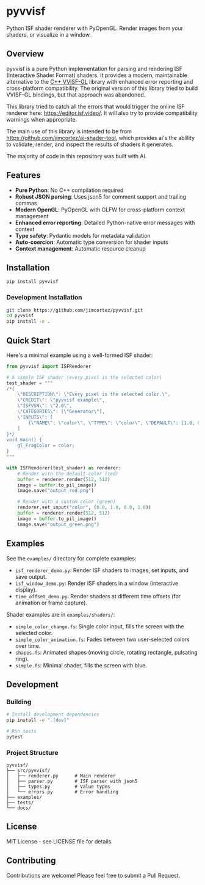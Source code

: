 # pyvvisf

Python ISF shader renderer with PyOpenGL. Render images from your shaders, or visualize in a window.

## Overview

pyvvisf is a pure Python implementation for parsing and rendering ISF (Interactive Shader Format) shaders. It provides a modern, maintainable alternative to the [C++ VVISF-GL](https://github.com/mrRay/VVISF-GL) library with enhanced error reporting and cross-platform compatibility. The original version of this library tried to build VVISF-GL bindings, but that approach was abandoned.

This library tried to catch all the errors that would trigger the online ISF renderer here: https://editor.isf.video/. It will also try to provide compatibility warnings when appropriate.

The main use of this library is intended to be from https://github.com/jimcortez/ai-shader-tool, which provides ai's the ablility to validate, render, and inspect the results of shaders it generates.

The majority of code in this repository was built with AI.

## Features

- **Pure Python**: No C++ compilation required
- **Robust JSON parsing**: Uses json5 for comment support and trailing commas
- **Modern OpenGL**: PyOpenGL with GLFW for cross-platform context management
- **Enhanced error reporting**: Detailed Python-native error messages with context
- **Type safety**: Pydantic models for metadata validation
- **Auto-coercion**: Automatic type conversion for shader inputs
- **Context management**: Automatic resource cleanup

## Installation

```bash
pip install pyvvisf
```

### Development Installation

```bash
git clone https://github.com/jimcortez/pyvvisf.git
cd pyvvisf
pip install -e .
```

## Quick Start

Here's a minimal example using a well-formed ISF shader:

```python
from pyvvisf import ISFRenderer

# A simple ISF shader (every pixel is the selected color)
test_shader = """
/*{
    \"DESCRIPTION\": \"Every pixel is the selected color.\",
    \"CREDIT\": \"pyvvisf example\",
    \"ISFVSN\": \"2.0\",
    \"CATEGORIES\": [\"Generator\"],
    \"INPUTS\": [
        {\"NAME\": \"color\", \"TYPE\": \"color\", \"DEFAULT\": [1.0, 0.0, 0.0, 1.0]}
    ]
}*/
void main() {
    gl_FragColor = color;
}
"""

with ISFRenderer(test_shader) as renderer:
    # Render with the default color (red)
    buffer = renderer.render(512, 512)
    image = buffer.to_pil_image()
    image.save("output_red.png")

    # Render with a custom color (green)
    renderer.set_input("color", (0.0, 1.0, 0.0, 1.0))
    buffer = renderer.render(512, 512)
    image = buffer.to_pil_image()
    image.save("output_green.png")
```

## Examples

See the `examples/` directory for complete examples:

- `isf_renderer_demo.py`: Render ISF shaders to images, set inputs, and save output.
- `isf_window_demo.py`: Render ISF shaders in a window (interactive display).
- `time_offset_demo.py`: Render shaders at different time offsets (for animation or frame capture).

Shader examples are in `examples/shaders/`:

- `simple_color_change.fs`: Single color input, fills the screen with the selected color.
- `simple_color_animation.fs`: Fades between two user-selected colors over time.
- `shapes.fs`: Animated shapes (moving circle, rotating rectangle, pulsating ring).
- `simple.fs`: Minimal shader, fills the screen with blue.

## Development

### Building

```bash
# Install development dependencies
pip install -e ".[dev]"

# Run tests
pytest
```

### Project Structure

```
pyvvisf/
├── src/pyvvisf/
│   ├── renderer.py      # Main renderer
│   ├── parser.py        # ISF parser with json5
│   ├── types.py         # Value types
│   └── errors.py        # Error handling
├── examples/
├── tests/
└── docs/
```

## License

MIT License - see LICENSE file for details.

## Contributing

Contributions are welcome! Please feel free to submit a Pull Request. 